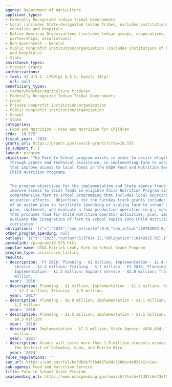 ```yaml
---
agency: Department of Agriculture
applicant_types:
- Federally Recognized lndian Tribal Governments
- Local (includes State-designated lndian Tribes, excludes institutions of higher
  education and hospitals
- Native American Organizations (includes lndian groups, cooperatives, corporations,
  partnerships, associations)
- Non-Government - General
- Public nonprofit institution/organization (includes institutions of higher education
  and hospitals)
- State
assistance_types:
- Project Grants
authorizations:
- text: 42 U.S.C. 1769(g) U.S.C. &sect; 18(g).
  url: null
beneficiary_types:
- Farmer/Rancher/Agriculture Producer
- Federally Recognized Indian Tribal Governments
- Local
- Private nonprofit institution/organization
- Public nonprofit institution/organization
- School
- State
categories:
- Food and Nutrition - Food and Nutrition for Children
cfda: '10.575'
fiscal_year: '2024'
grants_url: https://grants.gov/search-grants?cfda=10.575
is_subpart_f: 1
layout: program
objective: 'The Farm to School program exists in order to assist eligible entities,
  through grants and technical assistance, in implementing farm to school programs
  that improve access to local foods in the USDA Food and Nutrition Service (FNS)
  Child Nutrition Programs.


  The program objectives for the implementation and State agency track grants include
  improve access to local foods in eligible Child Nutrition Program sites through
  comprehensive farm to school programming that includes local sourcing and agricultural
  education efforts.  Objectives for the turnkey track grants include: development
  of an action plan to facilitate launching or scaling farm to school activities;
  plan, implement, and evaluate a food production operation (e.g., school garden)
  that produces food for Child Nutrition operator activities; plan, implement, and
  evaluate the integration of farm to school topics into Child Nutrition program sites''
  curriculum.'
obligations: '[{"x":"2023","sam_estimate":0.0,"sam_actual":10763093.0,"usa_spending_actual":9852277.61},{"x":"2024","sam_estimate":0.0,"sam_actual":14264908.0,"usa_spending_actual":14529201.12},{"x":"2025","sam_estimate":0.0,"sam_actual":12000000.0,"usa_spending_actual":-119618.51}]'
other_program_spending: null
outlays: '[{"x":"2023","outlay":5137814.22,"obligation":10142825.92},{"x":"2024","outlay":1203792.88,"obligation":16645315.95},{"x":"2025","outlay":0.0,"obligation":0.0}]'
permalink: /program/10.575.html
popular_name: USDA Patrick Leahy Farm to School Grant Program
program_type: assistance_listing
results:
- description: 'FY 2016: Planning - $1 million; Implementation - $1.4 million; Support
    service - $2.4 million; Training - $.7 million.  FY 2016: Planning - $.8 million;
    Implementation - $1.5 million; Support service - $2.0 million; Training - $.5
    million. '
  year: '2016'
- description: Planning - $1 million; Implementation - $1.2 million; Support service
    - $2.2 million; Training - $.5 million.
  year: '2017'
- description: Planning - $0.8 million; Implementation - $4.1 million; Training -
    $.2 million
  year: '2018'
- description: Planning - $1.5 million; Implementation - $7.5 million; Training -
    $0.3 million
  year: '2019'
- description: Implementation - $7.5 million; State Agency- $896,404; Turnkey - $3.5
    million.
  year: '2021'
- description: Grants will serve more than 1.9 million students across 43 states,
    the District of Columbia, Guam, and Puerto Rico.
  year: '2024'
rules_regulations: ''
sam_url: https://sam.gov/fal/be3dbdaf5fb4457a9dc3286ec44d3342/view
sub-agency: Food and Nutrition Service
title: Farm to School Grant Program
usaspending_url: https://www.usaspending.gov/search/?hash=ff387c6e73ef9c63d353d9e8dca40ea5
---
```

